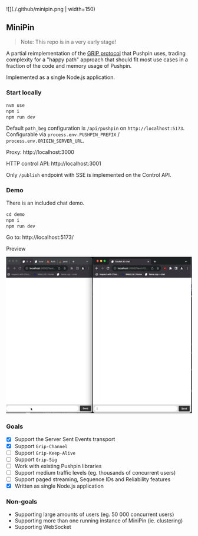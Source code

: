 ![](./.github/minipin.png | width=150)

## MiniPin

> Note: This repo is in a very early stage!

A partial reimplementation of the [GRIP protocol](https://pushpin.org/docs/protocols/grip/) that Pushpin uses, trading complexity for a "happy path" approach that should fit most use cases in a fraction of the code and memory usage of Pushpin.

Implemented as a single Node.js application.

### Start locally

```
nvm use
npm i
npm run dev
```

Default `path_beg` configuration is `/api/pushpin` on `http://localhost:5173`. Configurable via `process.env.PUSHPIN_PREFIX` / `process.env.ORIGIN_SERVER_URL`.

Proxy: http://localhost:3000

HTTP control API: http://localhost:3001

Only `/publish` endpoint with SSE is implemented on the Control API.

### Demo

There is an included chat demo.

```
cd demo
npm i
npm run dev
```

Go to:
http://localhost:5173/

Preview

![Demo](./.github/recording.gif)

### Goals

- [x] Support the Server Sent Events transport
- [x] Support `Grip-Channel`
- [ ] Support `Grip-Keep-Alive`
- [ ] Support `Grip-Sig`
- [ ] Work with existing Pushpin libraries
- [ ] Support medium traffic levels (eg. thousands of concurrent users)
- [ ] Support paged streaming, Sequence IDs and Reliability features
- [x] Written as single Node.js application

### Non-goals

* Supporting large amounts of users (eg. 50 000 concurrent users)
* Supporting more than one running instance of MiniPin (ie. clustering)
* Supporting WebSocket